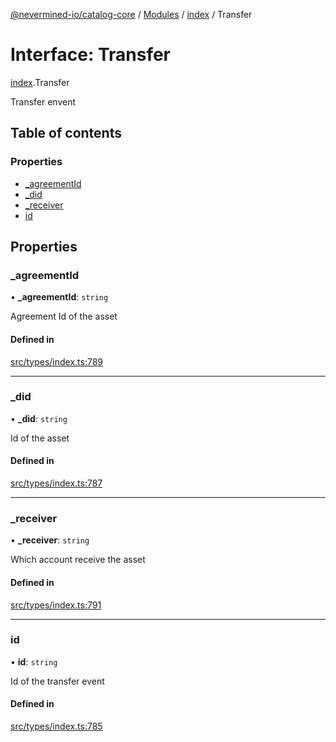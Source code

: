 [@nevermined-io/catalog-core](../README.md) / [Modules](../modules.md) / [index](../modules/index.md) / Transfer

# Interface: Transfer

[index](../modules/index.md).Transfer

Transfer envent

## Table of contents

### Properties

- [\_agreementId](index.Transfer.md#_agreementid)
- [\_did](index.Transfer.md#_did)
- [\_receiver](index.Transfer.md#_receiver)
- [id](index.Transfer.md#id)

## Properties

### \_agreementId

• **\_agreementId**: `string`

Agreement Id of the asset

#### Defined in

[src/types/index.ts:789](https://github.com/nevermined-io/components-catalog/blob/76192a6/lib/src/types/index.ts#L789)

___

### \_did

• **\_did**: `string`

Id of the asset

#### Defined in

[src/types/index.ts:787](https://github.com/nevermined-io/components-catalog/blob/76192a6/lib/src/types/index.ts#L787)

___

### \_receiver

• **\_receiver**: `string`

Which account receive the asset

#### Defined in

[src/types/index.ts:791](https://github.com/nevermined-io/components-catalog/blob/76192a6/lib/src/types/index.ts#L791)

___

### id

• **id**: `string`

Id of the transfer event

#### Defined in

[src/types/index.ts:785](https://github.com/nevermined-io/components-catalog/blob/76192a6/lib/src/types/index.ts#L785)
